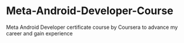 # Meta-Android-Developer-Course
Meta Android Developer certificate course by Coursera to advance my career and gain experience
